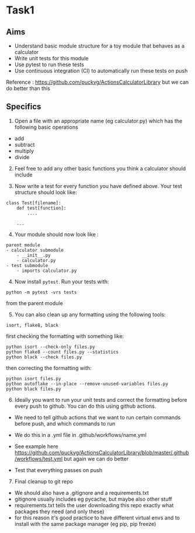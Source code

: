 # Task1 

## Aims 
- Understand basic module structure for a toy module that behaves as a calculator 
- Write unit tests for this module 
- Use pytest to run these tests 
- Use continuous integration (CI) to automatically run these tests on push 

Reference : https://github.com/puckvg/ActionsCalculatorLibrary but we can do better than this 

## Specifics
1. Open a file with an appropriate name (eg calculator.py) which has the following basic operations 
- add 
- subtract 
- multiply
- divide

2. Feel free to add any other basic functions you think a calculator should include 

3. Now write a test for every function you have defined above. Your test structure should look like: 
```
class Test[filename]:
    def test[function]:
        ....

    ...
```

4. Your module should now look like : 
```
parent module 
- calculator submodule 
    - __init__.py
    - calculator.py
- test submodule
    - imports calculator.py
```

4. Now install `pytest`. Run your tests with: 
```
python -m pytest -vrs tests
```
from the parent module 

5. You can also clean up any formatting using the following tools: 
```
isort, flake8, black
```

first checking the formatting with something like: 
```
python isort --check-only files.py
python flake8 --count files.py --statistics
python black --check files.py
```

then correcting the formatting with: 
```
python isort files.py
python autoflake --in-place --remove-unused-variables files.py
python black files.py
```

6. Ideally you want to run your unit tests and correct the formatting before every push to github. You can do this using github actions. 
- We need to tell github actions that we want to run certain commands before push, and which commands to run 
- We do this in a .yml file in .github/workflows/name.yml 
- See example here https://github.com/puckvg/ActionsCalculatorLibrary/blob/master/.github/workflows/test.yml but again we can do better 

- Test that everything passes on push 

7. Final cleanup to git repo 
- We should also have a .gitignore and a requirements.txt 
- gitignore usually includes eg pycache, but maybe also other stuff 
- requirements.txt tells the user downloading this repo exactly what packages they need (and only these)
- for this reason it's good practice to have different virtual envs and to install with the same package manager (eg pip, pip freeze)

